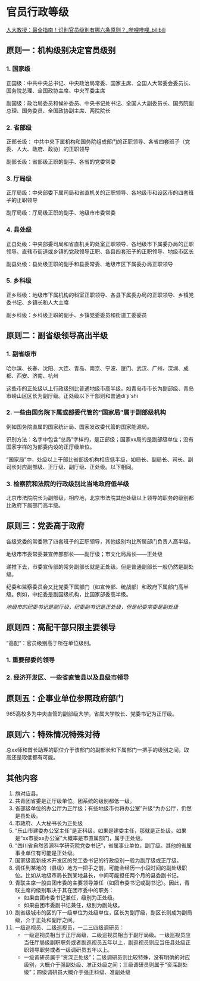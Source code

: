 # 官员行政等级

[人大教授：最全指南！识别官员级别有哪六条原则？_哔哩哔哩_bilibili](https://www.bilibili.com/video/BV1vk4y177NH/?spm_id_from=333.337.search-card.all.click&vd_source=a0b033db61747d93f8ac71db7372db36)

## 原则一：机构级别决定官员级别

### 1. 国家级

正国级：中共中央总书记、中央政治局常委、国家主席、全国人大常委会委员长、国务院总理、全国政协主席、中央军委主席

副国级：政治局委员和候补委员、中央书记处书记、全国人大副委员长、国务院副总理、国务委员、全国政协副主席、两院院长

### 2. 省部级

正部长级： 中共中央下属机构和国务院组成部门的正职领导、各省四套班子（党委、人大、政府、政协）的正职领导

副部长级：省部级正职的副手、各省的党委常委

### 3. 厅局级

正厅局级：中央部委下属司局和省直机关的正职领导、各地级市和设区市的四套班子的正职领导

副厅局级：厅局级正职的副手、地级市市委常委

### 4. 县处级

正县处级：中央部委司局和省直机关的处室正职领导、各地级市下属委办局的正职领导、直辖市街道或乡镇的党政领导正职、各县四套班子的正职领导、地级市区长 

副县处级：县处级正职的副手和县委常委、地级市区下属委办局正职领导

### 5. 乡科级

正乡科级：地级市下属机构的科室正职领导、各县下属委办局的正职领导、乡镇党委书记、乡镇长和人大主席

副乡科级：乡科级正职的副手、乡镇党委委员和街道工委委员

## 原则二：副省级领导高出半级

### 1. 副省级市

哈尔滨、长春、沈阳、大连、青岛、南京、宁波、厦门、武汉、广州、深圳、成都、西安、济南、杭州

这些市的正处级以上行政级别比普通地级市高半级。如青岛市市长为副部级、青岛市崂山区区长为副厅级。正处级以下干部则和普通di'ji'shi

### 2. 一些由国务院下属或部委代管的“国家局”属于副部级机构

例如国务院直属的国家统计局、国家发改委代管的国家能源局。

识别方法：名字中包含“总局”字样的，是正部级；国家xx局的是副部级单位；没有国家字样的为部委内设的正厅级单位。

“国家局”中，处级以上干部比省部级机构相应低半级，如局长、副局长、司长、副司长对应副部级、正厅级、副厅级、正处级。以下相同。

### 3. 检察院和法院的行政级别比当地政府低半级

北京市法院院长为副部级，相应地，北京市法院其他处级以上领导的职务的级别都比政府下属部门高半级。

## 原则三：党委高于政府

各级党委的常委除了四套班子的正职领导，其他级别均比所属部门负责人高半级。

地级市市委常委兼宣传部部长——副厅级；市文化局局长——正处级

递推下去，市委宣传部的常务副部长就是正处级。但是普通副部长一般仍然是副处级。

纪委和监察委员会又比党委下属部门（如宣传部、统战部）和政府下属部门高半级。例如，中纪委是副国级机构，比国家部委高半级。

*地级市的纪委书记是副厅级，纪委副书记是正处级，但是纪委常委是副处级*

## 原则四：高配干部只限主要领导

“高配”：官员级别高于所在单位级别。

### 1. 重要部委的领导

### 2. 经济开发区、一些省直管县以及县级市领导

## 原则五：企事业单位参照政府部门

985高校多为中央直管的副部级大学。省属大学校长、党委书记为正厅级。

## 原则六：特殊情况特殊对待

总xx师和首长助理的职位介于该部门的副部长和下属部门一把手的级别之间，取高还是取低都有可能。

## 其他内容

1. 旗对应县。
2. 共青团省委是正厅级单位。团系统的级别都低一级。
3. 省部级单位的办公厅为正厅级；有些地级市也将办公室”升级“为办公厅，仍然是县处级。
4. 市政府、人大秘书长为正处级
5. “乐山市建委办公室主任”是正科级，如果是建委主任，那就是正处级。如果是“xx市委xx办公室”大概率是市直属部门，属于正处级。
6. “四川省自然资源科学研究院党委书记”，省属事业单位，副厅级。其他的省属事业单位有可能是正处级。
7. 国家级高新技术开发区的党工委书记的行政级别一般为副厅级或正厅级。
8. 调任到某地的（县级）地方一把手之前，可能会经历一小段时间的副处级职位。比如从地级市局长到某地县长，中间可能担任两个月的县委副书记。
9. 青联主席一般由团市委的主要领导兼任（如团市委书记或副书记）。因此，青联主席的级别取决于其在团市委中的职务：
   - 如果由团市委书记兼任，级别为正处级。
   - 如果由团市委副书记兼任，级别为副处级。
10. 副省级城市的区的下一级单位为处级单位，区长为副厅级，副区长则成为副局级，介于正处和副厅之间。
11. 一级巡视员、二级巡视员，一二三四级调研员：
    - 一级巡视员相当于正厅局级，二级巡视员相当于副厅局级。一级巡视员应当任厅局级副职职务或者副巡视员五年以上，副巡视员则应当任县处级正职领导职务或者一级调研员五年以上。
    - 一级调研员属于“资深正处级”；二级调研员则比较特殊，没有明确的对应级别，大概介于强副处级、准正处级之间；三级调研员则属于“资深副处级”；四级调研员大概介于强正科级、准副处级